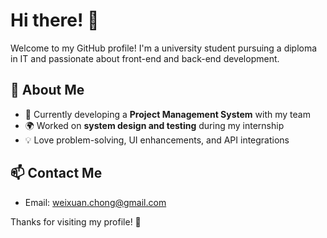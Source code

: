 # Hi there! 👋

Welcome to my GitHub profile! I'm a university student pursuing a diploma in IT and passionate about front-end and back-end development.

## 🚀 About Me
- 🔭 Currently developing a **Project Management System** with my team
- 🌍 Worked on **system design and testing** during my internship
- 💡 Love problem-solving, UI enhancements, and API integrations

## 📫 Contact Me
- Email: [weixuan.chong@gmail.com](#)

Thanks for visiting my profile! 🚀

